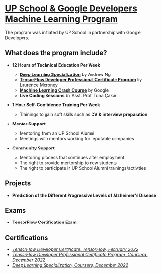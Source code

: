 # [UP School & Google Developers Machine Learning Program](https://www.upschool.io/en/google-ml-program%C4%B1)

The program was initiated by UP School in partnership with Google Developers.

## What does the program include?

* **12 Hours of Technical Education Per Week**

  * [**Deep Learning Specialization**](https://www.deeplearning.ai/courses/deep-learning-specialization/) by Andrew Ng
  * [**TensorFlow Developer Professional Certificate Program**](https://www.deeplearning.ai/courses/tensorflow-developer-professional-certificate/) by Laurence Moroney
  * [**Machine Learning Crash Course**](https://developers.google.com/machine-learning/crash-course) by Google
  * **Live Coding Sessions** by Asst. Prof. Tuna Çakar
  
* **1 Hour Self-Confidence Training Per Week**

  * Trainings to gain soft skills such as **CV & interview preparation**
  
* **Mentor Support**

  * Mentoring from an UP School Alumni
  * Meetings with mentors working for reputable companies
  
* **Community Support**

  * Mentoring process that continues after employment
  * The right to provide mentorship to new students
  * The right to participate in UP School Alumni trainings/activities
  
## Projects

* **Prediction of the Different Progressive Levels of Alzheimer's Disease**

## Exams

* **TensorFlow Certification Exam** 

## Certifications

* [_TensorFlow Developer Certificate, TensorFlow, February 2022_](https://www.credential.net/7ed86f8c-9adf-4275-83b0-a86b7df168b6)
* [_TensorFlow Developer Professional Certificate Program, Coursera, December 2022_](https://www.coursera.org/account/accomplishments/specialization/certificate/4AA8T9H5WQPL)
* [_Deep Learning Specialization, Coursera, December 2022_](https://www.coursera.org/account/accomplishments/specialization/certificate/K5V4QA26C8YS)
